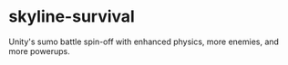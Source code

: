 # skyline-survival
Unity's sumo battle spin-off with enhanced physics, more enemies, and more powerups.
